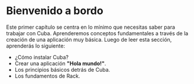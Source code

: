 Bienvenido a bordo
==================

Este primer capítulo se centra en lo mínimo que necesitas saber para
trabajar con Cuba. Aprenderemos conceptos fundamentales a través de
la creación de una aplicación muy básica. Luego de leer esta sección,
aprenderás lo siguiente:

* ¿Cómo instalar Cuba?
* Crear una aplicación **"Hola mundo!"**.
* Los principios básicos detrás de Cuba.
* Los fundamentos de Rack.
